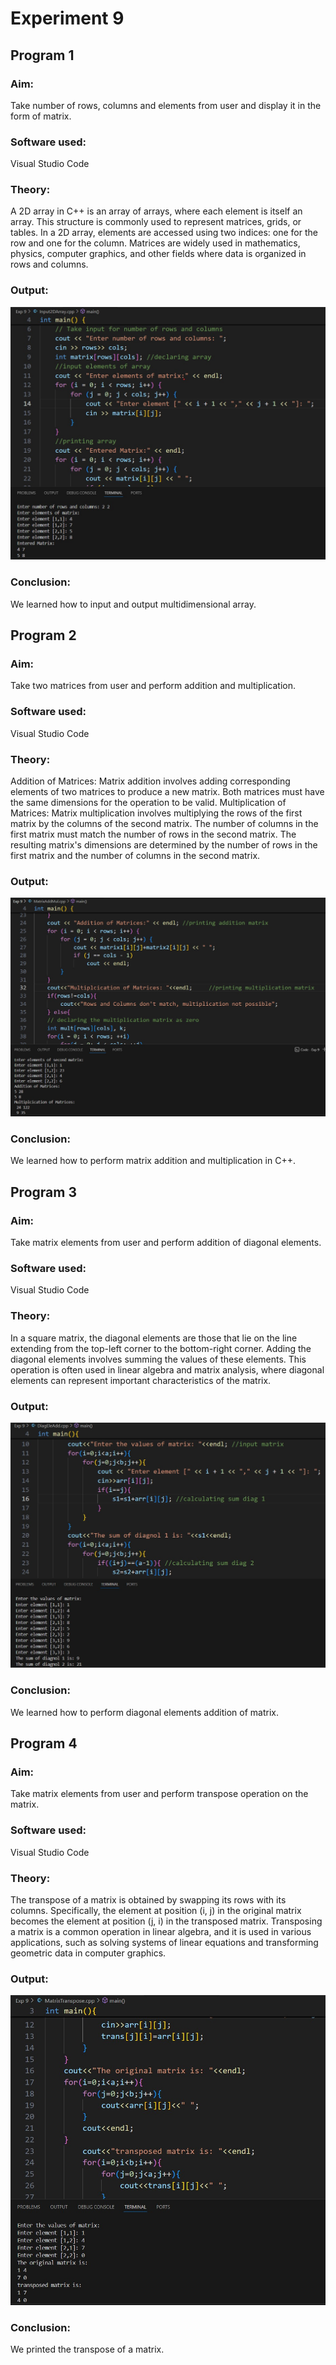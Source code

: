 # Experiment 9
## Program 1
### Aim: 
Take number of rows, columns and elements from user and display it in the form of matrix.
### Software used: 
Visual Studio Code
### Theory:
A 2D array in C++ is an array of arrays, where each element is itself an array. This structure is commonly used to represent matrices, grids, or tables. In a 2D array, elements are accessed using two indices: one for the row and one for the column. Matrices are widely used in mathematics, physics, computer graphics, and other fields where data is organized in rows and columns.
### Output:
![output](Input2DArray.jpg)
### Conclusion:
We learned how to input and output multidimensional array.  

## Program 2
### Aim: 
Take two matrices from user and perform addition and multiplication. 
### Software used: 
Visual Studio Code
### Theory:
Addition of Matrices: Matrix addition involves adding corresponding elements of two matrices to produce a new matrix. Both matrices must have the same dimensions for the operation to be valid.
Multiplication of Matrices: Matrix multiplication involves multiplying the rows of the first matrix by the columns of the second matrix. The number of columns in the first matrix must match the number of rows in the second matrix. The resulting matrix's dimensions are determined by the number of rows in the first matrix and the number of columns in the second matrix.
### Output:
![output](MatrixAddMul.jpg)
### Conclusion:
We learned how to perform matrix addition and multiplication in C++. 

## Program 3
### Aim: 
Take matrix elements from user and perform addition of diagonal elements. 
### Software used: 
Visual Studio Code
### Theory:
In a square matrix, the diagonal elements are those that lie on the line extending from the top-left corner to the bottom-right corner. Adding the diagonal elements involves summing the values of these elements. This operation is often used in linear algebra and matrix analysis, where diagonal elements can represent important characteristics of the matrix.
### Output:
![output](DiagEleAdd.jpg)
### Conclusion:
We learned how to perform diagonal elements addition of matrix. 

## Program 4
### Aim: 
Take matrix elements from user and perform transpose operation on the matrix. 
### Software used: 
Visual Studio Code
### Theory:
The transpose of a matrix is obtained by swapping its rows with its columns. Specifically, the element at position (i, j) in the original matrix becomes the element at position (j, i) in the transposed matrix. Transposing a matrix is a common operation in linear algebra, and it is used in various applications, such as solving systems of linear equations and transforming geometric data in computer graphics.
### Output:
![output](MatrixTranspose.jpg)
### Conclusion:
We printed the transpose of a matrix. 
